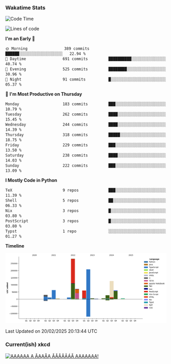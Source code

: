 ### Wakatime Stats
<!--START_SECTION:waka-->
![Code Time](http://img.shields.io/badge/Code%20Time-3%2C057%20hrs%2031%20mins-blue)

![Lines of code](https://img.shields.io/badge/From%20Hello%20World%20I%27ve%20Written-973.7%20thousand%20lines%20of%20code-blue)

**I'm an Early 🐤** 

```text
🌞 Morning                389 commits         ██████░░░░░░░░░░░░░░░░░░░   22.94 % 
🌆 Daytime                691 commits         ██████████░░░░░░░░░░░░░░░   40.74 % 
🌃 Evening                525 commits         ████████░░░░░░░░░░░░░░░░░   30.96 % 
🌙 Night                  91 commits          █░░░░░░░░░░░░░░░░░░░░░░░░   05.37 % 
```
📅 **I'm Most Productive on Thursday** 

```text
Monday                   183 commits         ███░░░░░░░░░░░░░░░░░░░░░░   10.79 % 
Tuesday                  262 commits         ████░░░░░░░░░░░░░░░░░░░░░   15.45 % 
Wednesday                244 commits         ████░░░░░░░░░░░░░░░░░░░░░   14.39 % 
Thursday                 318 commits         █████░░░░░░░░░░░░░░░░░░░░   18.75 % 
Friday                   229 commits         ███░░░░░░░░░░░░░░░░░░░░░░   13.50 % 
Saturday                 238 commits         ████░░░░░░░░░░░░░░░░░░░░░   14.03 % 
Sunday                   222 commits         ███░░░░░░░░░░░░░░░░░░░░░░   13.09 % 
```


**I Mostly Code in Python** 

```text
TeX                      9 repos             ███░░░░░░░░░░░░░░░░░░░░░░   11.39 % 
Shell                    5 repos             ██░░░░░░░░░░░░░░░░░░░░░░░   06.33 % 
Nix                      3 repos             █░░░░░░░░░░░░░░░░░░░░░░░░   03.80 % 
PostScript               3 repos             █░░░░░░░░░░░░░░░░░░░░░░░░   03.80 % 
Typst                    1 repo              ░░░░░░░░░░░░░░░░░░░░░░░░░   01.27 % 
```



**Timeline**

![Lines of Code chart](https://raw.githubusercontent.com/joshuajeschek/joshuajeschek/main/assets/bar_graph.png)


 Last Updated on 20/02/2025 20:13:44 UTC
<!--END_SECTION:waka-->

### Current(ish) xkcd
<a id="xkcd-a" title="AAAAAA A ÃA̧AȂA̦ ǍÅÂÃĀÁȂ AAAAAAA!" href="https://www.xkcd.com" target="_blank">
        <img align="center" id="xkcd-img" src="https://imgs.xkcd.com/comics/scream_cipher.png" alt="AAAAAA A ÃA̧AȂA̦ ǍÅÂÃĀÁȂ AAAAAAA!" height=300 />
</a>
